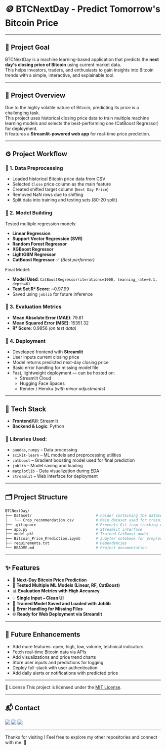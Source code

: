 # 🪙 BTCNextDay - Predict Tomorrow's Bitcoin Price

---

## 🚀 Project Goal  
BTCNextDay is a machine learning-based application that predicts the **next day's closing price of Bitcoin** using current market data.  
This helps investors, traders, and enthusiasts to gain insights into Bitcoin trends with a simple, interactive, and explainable tool.

---

## 📄 Project Overview  
Due to the highly volatile nature of Bitcoin, predicting its price is a challenging task.  
This project uses historical closing price data to train multiple machine learning models and selects the best-performing one (CatBoost Regressor) for deployment.  
It features a **Streamlit-powered web app** for real-time price prediction.

---

## ⚙️ Project Workflow  

### 🔹 1. Data Preprocessing
- Loaded historical Bitcoin price data from CSV
- Selected `Close` price column as the main feature
- Created shifted target column (`Next Day Price`)
- Removed NaN rows due to shifting
- Split data into training and testing sets (80-20 split)

### 🔹 2. Model Building
Tested multiple regression models:
- **Linear Regression**
- **Support Vector Regression (SVR)**
- **Random Forest Regressor**
- **XGBoost Regressor**
- **LightGBM Regressor**
- **CatBoost Regressor** ✅ *(Best performer)*

Final Model:
- **Model Used**: `CatBoostRegressor(iterations=1000, learning_rate=0.1, depth=6)`
- **Test Set R² Score**: ~0.97.99  
- Saved using `joblib` for future inference

### 🔹 3. Evaluation Metrics
- **Mean Absolute Error (MAE)**: 79.81  
- **Mean Squared Error (MSE)**: 15351.32  
- **R² Score**: 0.9856 *(on test data)*

### 🔹 4. Deployment
- Developed frontend with **Streamlit**
- User inputs current closing price
- Model returns predicted next-day closing price
- Basic error handling for missing model file
- Fast, lightweight deployment — can be hosted on:
  - Streamlit Cloud
  - Hugging Face Spaces
  - Render / Heroku *(with minor adjustments)*

---

## 🧰 Tech Stack  

- **Frontend/UI**: Streamlit  
- **Backend & Logic**: Python  

### 🧪 Libraries Used:
- `pandas`, `numpy` – Data processing  
- `scikit-learn` – ML models and preprocessing utilities  
- `catboost` – Gradient boosting model used for final prediction  
- `joblib` – Model saving and loading  
- `matplotlib` – Data visualization during EDA  
- `streamlit` – Web interface for deployment  
---



## 🗂️ Project Structure  

```bash
BTCNextDay/
├── Dataset/                             # Folder containing the dataset
│   └── Crop_recommendation.csv          # Main dataset used for training the model
├── .gitignore                           # Prevents Git from tracking unnecessary files
├── app.py                               # Streamlit interface
├── model.pkl                            # Trained CatBoost model
├── Bitcoin_Price_Prediction.ipynb       # Jupyter notebook for preprocessing + model training
├── requirements.txt                     # Dependencies
└── README.md                            # Project documentation
```


---

## ✨ Features  

- 🔮 **Next-Day Bitcoin Price Prediction**  
- 🧠 **Tested Multiple ML Models (Linear, RF, CatBoost)**  
- 📊 **Evaluation Metrics with High Accuracy**  
- 💡 **Single Input – Clean UI**  
- 💾 **Trained Model Saved and Loaded with Joblib**  
- 🛑 **Error Handling for Missing Files**  
- 🌐 **Ready for Web Deployment via Streamlit**

---

## 🔮 Future Enhancements

- Add more features: open, high, low, volume, technical indicators  
- Fetch real-time Bitcoin data via APIs  
- Add visualizations and price trend charts  
- Store user inputs and predictions for logging  
- Deploy full-stack with user authentication  
- Add daily alerts or notifications with predicted price

---

📄 License
This project is licensed under the [MIT License](LICENSE).

---

## 📬 Contact

<p>
  <a href="mailto:aradhyaray99@gmail.com"><img src="https://img.shields.io/badge/Email-D14836?style=for-the-badge&logo=gmail&logoColor=white" /></a>
  <a href="www.linkedin.com/in/rayaradhya"><img src="https://img.shields.io/badge/LinkedIn-blue?style=for-the-badge&logo=linkedin&logoColor=white" /></a>
  <a href="https://github.com/AradhyaRay05"><img src="https://img.shields.io/badge/GitHub-181717?style=for-the-badge&logo=github&logoColor=white" /></a>
</p>

---

Thanks for visiting ! Feel free to explore my other repositories and connect with me. 🚀 

